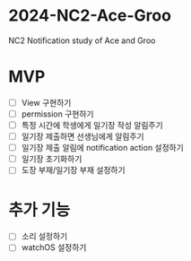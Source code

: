 # 2024-NC2-Ace-Groo
NC2 Notification study of Ace and Groo

# MVP
- [ ] View 구현하기
- [ ] permission 구현하기
- [ ] 특정 시간에 학생에게 일기장 작성 알림주기
- [ ] 일기장 제출하면 선생님에게 알림주기
- [ ] 일기장 제출 알림에 notification action 설정하기
- [ ] 일기장 초기화하기
- [ ] 도장 부재/일기장 부재 설정하기

# 추가 기능
- [ ] 소리 설정하기
- [ ] watchOS 설정하기
